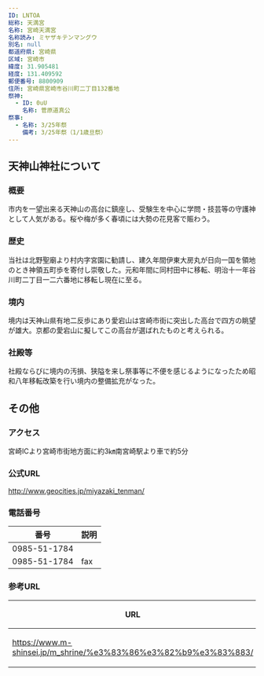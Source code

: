 ```yaml
---
ID: LNTOA
総称: 天満宮
名称: 宮崎天満宮
名称読み: ミヤザキテンマングウ
別名: null
都道府県: 宮崎県
区域: 宮崎市
緯度: 31.905481
経度: 131.409592
郵便番号: 8800909
住所: 宮崎県宮崎市谷川町二丁目132番地
祭神:
  - ID: 0uU
    名称: 菅原道真公
祭事:
  - 名称: 3/25年祭
    備考: 3/25年祭（1/1歳旦祭）
---
```


## 天神山神社について

### 概要

市内を一望出来る天神山の高台に鎮座し、受験生を中心に学問・技芸等の守護神として人気がある。桜や梅が多く春頃には大勢の花見客で賑わう。

### 歴史

当社は北野聖廟より村内字宮園に勧請し、建久年間伊東大房丸が日向一国を領地のとき神領五町歩を寄付し崇敬した。元和年間に同村田中に移転、明治十一年谷川町二丁目一二六番地に移転し現在に至る。

### 境内

境内は天神山県有地二反歩にあり愛宕山は宮崎市街に突出した高台で四方の眺望が雄大。京都の愛宕山に擬してこの高台が選ばれたものと考えられる。

### 社殿等

社殿ならびに境内の汚損、狭隘を来し祭事等に不便を感じるようになったため昭和八年移転改築を行い境内の整備拡充がなった。

## その他

### アクセス

宮崎ICより宮崎市街地方面に約3㎞南宮崎駅より車で約5分

### 公式URL

http://www.geocities.jp/miyazaki_tenman/

### 電話番号

| 番号         | 説明 |
| ------------ | ---- |
| 0985-51-1784 |      |
| 0985-51-1784 | fax  |

### 参考URL

| URL                                                             | 説明   |
| --------------------------------------------------------------- | ------ |
| https://www.m-shinsei.jp/m_shrine/%e3%83%86%e3%82%b9%e3%83%883/ | 神社庁 |
